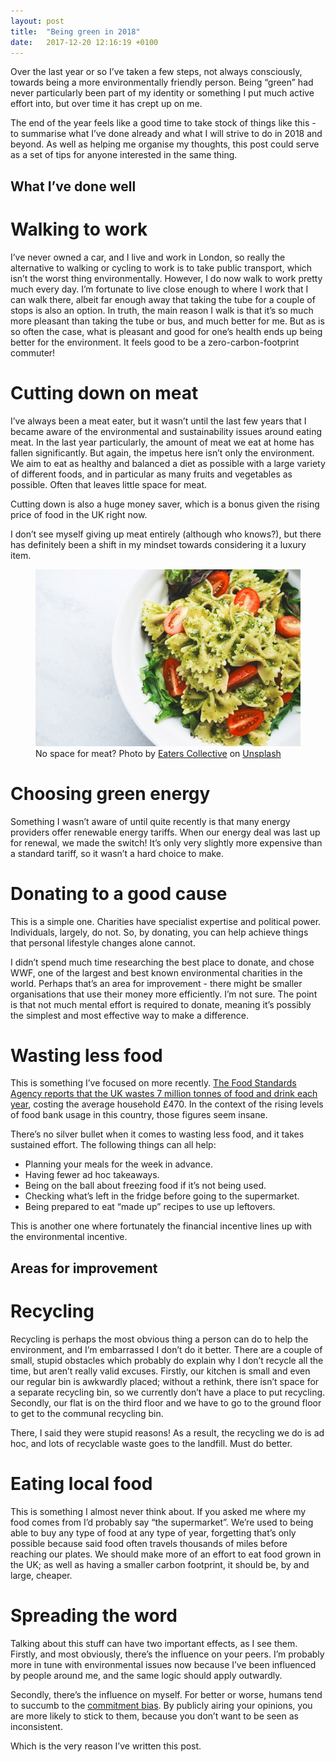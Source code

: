 ```yaml
---
layout: post
title:  "Being green in 2018"
date:   2017-12-20 12:16:19 +0100
---
```

Over the last year or so I’ve taken a few steps, not always consciously, towards being a more environmentally friendly person. Being “green” had never particularly been part of my identity or something I put much active effort into, but over time it has crept up on me.

The end of the year feels like a good time to take stock of things like this - to summarise what I’ve done already and what I will strive to do in 2018 and beyond. As well as helping me organise my thoughts, this post could serve as a set of tips for anyone interested in the same thing.

## What I’ve done well

# Walking to work
I’ve never owned a car, and I live and work in London, so really the alternative to walking or cycling to work is to take public transport, which isn’t the worst thing environmentally. However, I do now walk to work pretty much every day. I’m fortunate to live close enough to where I work that I can walk there, albeit far enough away that taking the tube for a couple of stops is also an option. In truth, the main reason I walk is that it’s so much more pleasant than taking the tube or bus, and much better for me. But as is so often the case, what is pleasant and good for one’s health ends up being better for the environment. It feels good to be a zero-carbon-footprint commuter!

# Cutting down on meat
I’ve always been a meat eater, but it wasn’t until the last few years that I became aware of the environmental and sustainability issues around eating meat. In the last year particularly, the amount of meat we eat at home has fallen significantly. But again, the impetus here isn’t only the environment. We aim to eat as healthy and balanced a diet as possible with a large variety of different foods, and in particular as many fruits and vegetables as possible. Often that leaves little space for meat.

Cutting down is also a huge money saver, which is a bonus given the rising price of food in the UK right now.

I don’t see myself giving up meat entirely (although who knows?), but there has definitely been a shift in my mindset towards considering it a luxury item.

<figure>
  <img src="/assets/images/eaters-collective-132773.jpg" alt="Vegetarian pasta"/>
  <figcaption>No space for meat? Photo by <a href="https://unsplash.com/@eaterscollective">Eaters Collective</a> on <a href="https://unsplash.com">Unsplash</a></figcaption>
</figure>

# Choosing green energy
Something I wasn’t aware of until quite recently is that many energy providers offer renewable energy tariffs. When our energy deal was last up for renewal, we made the switch! It’s only very slightly more expensive than a standard tariff, so it wasn’t a hard choice to make.

# Donating to a good cause
This is a simple one. Charities have specialist expertise and political power. Individuals, largely, do not. So, by donating, you can help achieve things that personal lifestyle changes alone cannot.

I didn’t spend much time researching the best place to donate, and chose WWF, one of the largest and best known environmental charities in the world. Perhaps that’s an area for improvement - there might be smaller organisations that use their money more efficiently. I’m not sure. The point is that not much mental effort is required to donate, meaning it’s possibly the simplest and most effective way to make a difference.

# Wasting less food
This is something I’ve focused on more recently. [The Food Standards Agency reports that the UK wastes 7 million tonnes of food and drink each year](https://www.food.gov.uk/news-updates/campaigns/food-waste), costing the average household £470. In the context of the rising levels of food bank usage in this country, those figures seem insane.

There’s no silver bullet when it comes to wasting less food, and it takes sustained effort. The following things can all help:

* Planning your meals for the week in advance.
* Having fewer ad hoc takeaways.
* Being on the ball about freezing food if it’s not being used.
* Checking what’s left in the fridge before going to the supermarket.
* Being prepared to eat “made up” recipes to use up leftovers.

This is another one where fortunately the financial incentive lines up with the environmental incentive.

## Areas for improvement

# Recycling
Recycling is perhaps the most obvious thing a person can do to help the environment, and I’m embarrassed I don’t do it better. There are a couple of small, stupid obstacles which probably do explain why I don’t recycle all the time, but aren’t really valid excuses. Firstly, our kitchen is small and even our regular bin is awkwardly placed; without a rethink, there isn’t space for a separate recycling bin, so we currently don’t have a place to put recycling. Secondly, our flat is on the third floor and we have to go to the ground floor to get to the communal recycling bin.

There, I said they were stupid reasons! As a result, the recycling we do is ad hoc, and lots of recyclable waste goes to the landfill. Must do better.

# Eating local food
This is something I almost never think about. If you asked me where my food comes from I’d probably say “the supermarket”. We’re used to being able to buy any type of food at any type of year, forgetting that’s only possible because said food often travels thousands of miles before reaching our plates. We should make more of an effort to eat food grown in the UK; as well as having a smaller carbon footprint, it should be, by and large, cheaper.

# Spreading the word
Talking about this stuff can have two important effects, as I see them. Firstly, and most obviously, there’s the influence on your peers. I’m probably more in tune with environmental issues now because I’ve been influenced by people around me, and the same logic should apply outwardly.

Secondly, there’s the influence on myself. For better or worse, humans tend to succumb to the [commitment bias](https://www.aqr.org.uk/glossary/commitment-bias). By publicly airing your opinions, you are more likely to stick to them, because you don’t want to be seen as inconsistent.

Which is the very reason I’ve written this post.

